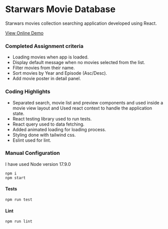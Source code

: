 # Starwars Movie Database

Starwars movies collection searching application developed using React.

[View Online Demo](https://starwars-eight-zeta.vercel.app/)

### Completed Assignment criteria
- Loading movies when app is loaded.
- Display default message when no movies selected from the list.
- Filter movies from their name.
- Sort movies by Year and Episode (Asc/Desc).
- Add movie poster in detail panel.

### Coding Highlights
 
- Separated search, movie list and preview components and used inside a movie view layout and Used react context to handle the application state.
- React testing library used to run tests.
- React query used to data fetching.
- Added animated loading for loading process.
- Styling done with tailwind css.
- Eslint used for lint.
### Manual Configuration

I have used Node version 17.9.0

```
npm i
npm start 
```

#### Tests

```
npm run test
```

#### Lint

```
npm run lint
```